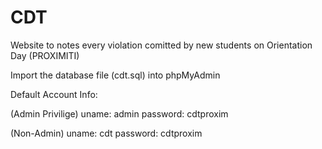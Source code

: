 # CDT
Website to notes every violation comitted by new students on Orientation Day (PROXIMITI)

Import the database file (cdt.sql) into phpMyAdmin

Default Account Info:

(Admin Privilige)
uname: admin
password: cdtproxim

(Non-Admin)
uname: cdt
password: cdtproxim
